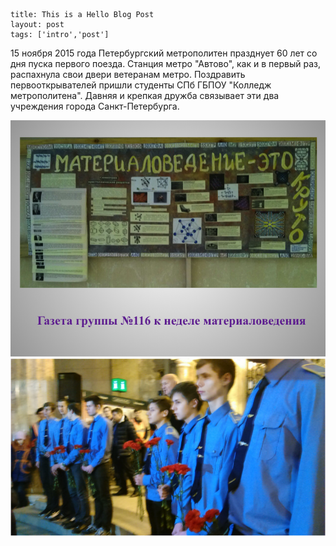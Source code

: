 ```
title: This is a Hello Blog Post
layout: post
tags: ['intro','post']
```

15 ноября 2015 года Петербургский метрополитен празднует 60 лет со дня пуска первого поезда. Станция метро "Автово", как и в первый раз, распахнула свои двери ветеранам метро. Поздравить первооткрывателей пришли студенты СПб ГБПОУ "Колледж метрополитена". Давняя и крепкая дружба связывает эти два учреждения города Санкт-Петербурга.

[![3](/images/3.png)](/images/3.png) [![1](/images/1.png)](/images/1.png)
